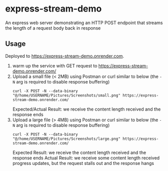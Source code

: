 # express-stream-demo
An express web server demonstrating an HTTP POST endpoint that streams the length of a request body back in response

## Usage
Deployed to https://express-stream-demo.onrender.com.
1. warm up the service with GET request to https://express-stream-demo.onrender.com/
2. Upload a small file (< 2MB) using Postman or curl similar to below (the `-N` arg is required to disable response buffering)
    ```
    curl -X POST -N --data-binary "@/home/USERNAME/Pictures/Screenshots/small.png" https://express-stream-demo.onrender.com/
    ```
    Expected/Actual Result: we receive the content length received and the response ends
3. Upload a large file (> 4MB) using Postman or curl similar to below (the `-N` arg is required to disable response buffering)
    ```
    curl -X POST -N --data-binary "@/home/USERNAME/Pictures/Screenshots/large.png" https://express-stream-demo.onrender.com/
    ```
    Expected Result: we receive the content length received and the response ends
    Actual Result: we receive some content length received progress updates, but the request stalls out and the response hangs
